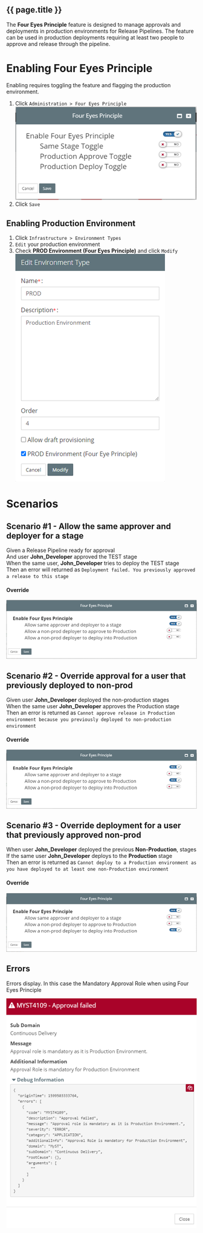 ## {{ page.title }}

The **Four Eyes Principle** feature is designed to manage approvals and deployments in production environments for Release Pipelines. The feature can be used in production deployments requiring at least two people to approve and release through the pipeline.



# Enabling Four Eyes Principle

Enabling requires toggling the feature and flagging the production environment.

1. Click `Administration > Four Eyes Principle` <br> ![](img/withToggles.png)
2. Click `Save`



## Enabling Production Environment

1. Click `Infrastructure > Environment Types`
2. `Edit` your production environment
3. Check **PROD Environment (Four Eyes Principle)** and click `Modify` <br>  ![](img/environmentTypeEnableMode.png)



# Scenarios

## Scenario #1 - Allow the same approver and deployer for a stage

Given a Release Pipeline ready for approval  
And user **John_Developer** approved the TEST stage  
When the same user, **John_Developer** tries to deploy the TEST stage  
Then an error will returned as `Deployment failed. You previously approved a release to this stage`


#### Override

![](img/sameStageToggle.png)



## Scenario #2 - Override approval for a user that previously deployed to non-prod

Given user **John_Developer** deployed the non-production stages  
When the same user **John_Developer** approves the Production stage  
Then an error is returned as `Cannot approve release in Production environment because you previously deployed to non-production environment`


#### Override

![](img/productionApproveToggle.png)



## Scenario #3 - Override deployment for a user that previously approved non-prod

When user **John_Developer** deployed the previous **Non-Production**, stages  
If the same user **John_Developer** deploys to the **Production** stage  
Then an error is returned as `Cannot deploy to a Production environment as you have deployed to at least one non-Production environment`


#### Override

![](img/productionDeployToggle.png)



## Errors

Errors display. In this case the Mandatory Approval Role when using Four Eyes Principle

![](img/errorApproveRole.png)
